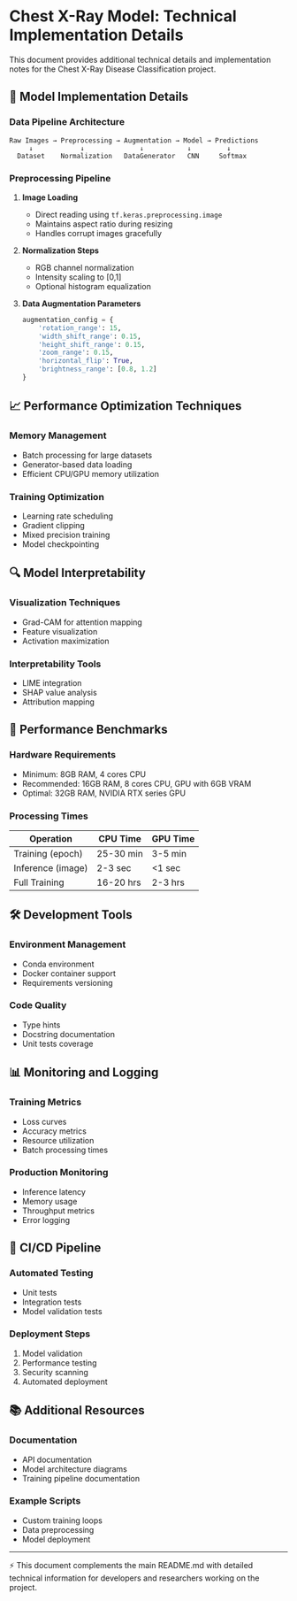 # Chest X-Ray Model: Technical Implementation Details

This document provides additional technical details and implementation notes for the Chest X-Ray Disease Classification project.

## 🔧 Model Implementation Details

### Data Pipeline Architecture

```
Raw Images → Preprocessing → Augmentation → Model → Predictions
     ↓            ↓              ↓           ↓         ↓
  Dataset    Normalization   DataGenerator   CNN     Softmax
```

### Preprocessing Pipeline

1. **Image Loading**
   - Direct reading using `tf.keras.preprocessing.image`
   - Maintains aspect ratio during resizing
   - Handles corrupt images gracefully

2. **Normalization Steps**
   - RGB channel normalization
   - Intensity scaling to [0,1]
   - Optional histogram equalization

3. **Data Augmentation Parameters**
   ```python
   augmentation_config = {
       'rotation_range': 15,
       'width_shift_range': 0.15,
       'height_shift_range': 0.15,
       'zoom_range': 0.15,
       'horizontal_flip': True,
       'brightness_range': [0.8, 1.2]
   }
   ```

## 📈 Performance Optimization Techniques

### Memory Management
- Batch processing for large datasets
- Generator-based data loading
- Efficient CPU/GPU memory utilization

### Training Optimization
- Learning rate scheduling
- Gradient clipping
- Mixed precision training
- Model checkpointing

## 🔍 Model Interpretability

### Visualization Techniques
- Grad-CAM for attention mapping
- Feature visualization
- Activation maximization

### Interpretability Tools
- LIME integration
- SHAP value analysis
- Attribution mapping

## 🚀 Performance Benchmarks

### Hardware Requirements
- Minimum: 8GB RAM, 4 cores CPU
- Recommended: 16GB RAM, 8 cores CPU, GPU with 6GB VRAM
- Optimal: 32GB RAM, NVIDIA RTX series GPU

### Processing Times
| Operation          | CPU Time | GPU Time |
|-------------------|-----------|-----------|
| Training (epoch)  | 25-30 min | 3-5 min  |
| Inference (image) | 2-3 sec   | <1 sec   |
| Full Training     | 16-20 hrs | 2-3 hrs  |

## 🛠️ Development Tools

### Environment Management
- Conda environment
- Docker container support
- Requirements versioning

### Code Quality
- Type hints
- Docstring documentation
- Unit tests coverage

## 📊 Monitoring and Logging

### Training Metrics
- Loss curves
- Accuracy metrics
- Resource utilization
- Batch processing times

### Production Monitoring
- Inference latency
- Memory usage
- Throughput metrics
- Error logging

## 🔄 CI/CD Pipeline

### Automated Testing
- Unit tests
- Integration tests
- Model validation tests

### Deployment Steps
1. Model validation
2. Performance testing
3. Security scanning
4. Automated deployment

## 📚 Additional Resources

### Documentation
- API documentation
- Model architecture diagrams
- Training pipeline documentation

### Example Scripts
- Custom training loops
- Data preprocessing
- Model deployment

---

⚡ This document complements the main README.md with detailed technical information for developers and researchers working on the project.